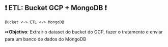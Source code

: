 ## ❗ ETL: Bucket GCP + MongoDB ❗

`Bucket <-> ETL <-> MongoDB`

⏩**Objetivo**: Extrair o dataset do bucket do GCP, fazer o tratamento e enviar para um banco de dados do MongoDB
